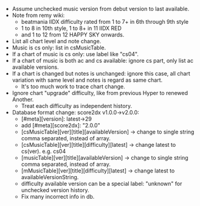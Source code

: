 * Assume unchecked music version from debut version to last available.
* Note from remy wiki: 
    * beatmania IIDX difficulty rated from 1 to 7+ in 6th through 9th style
    * 1 to 8 in 10th style, 1 to 8+ in 11 IIDX RED
   * and 1 to 12 from 12 HAPPY SKY onwards.
* List all chart level and note change.
* Music is cs only: list in csMusicTable.
* If a chart of music is cs only: use label like "cs04".
* If a chart of music is both ac and cs available: ignore cs part, only list ac available versions.
* If a chart is changed but notes is unchanged: ignore this case, all chart variation with same level and notes is regard as same chart.
    * It's too much work to trace chart change.
* Ignore chart "upgrade" difficulty, like from previous Hyper to renewed Another.
    * Treat each difficulty as independent history.
* Database format change: score2dx v1.0.0->v2.0.0:
    * [#meta][version]: latest->29
    * add [#meta][score2dx]: "2.0.0"
    * [csMusicTable][ver][title][availableVersion] -> change to single string comma separated, instead of array.
    * [csMusicTable][ver][title][difficulty][latest] -> change latest to cs(ver). e.g. cs04
    * [musicTable][ver][title][availableVersion] -> change to single string comma separated, instead of array.
    * [mMusicTable][ver][title][difficulty][latest] -> change latest to availableVersionString.
    * difficulty available version can be a special label: "unknown" for unchecked version history.
    * Fix many incorrect info in db.
    
